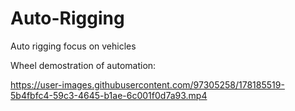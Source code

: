 # Auto-Rigging
Auto rigging focus on vehicles 

Wheel demostration of automation:


https://user-images.githubusercontent.com/97305258/178185519-5b4fbfc4-59c3-4645-b1ae-6c001f0d7a93.mp4


